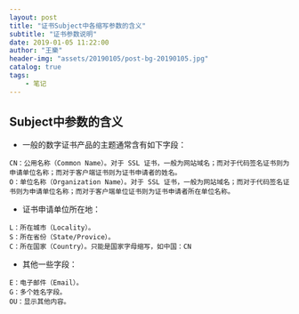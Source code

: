 ```yaml
---
layout: post
title: "证书Subject中各缩写参数的含义"
subtitle: "证书参数说明"
date: 2019-01-05 11:22:00
author: "王樂"
header-img: "assets/20190105/post-bg-20190105.jpg"
catalog: true
tags:
    - 笔记
---
```


## Subject中参数的含义

- 一般的数字证书产品的主题通常含有如下字段：

```wiki
CN：公用名称（Common Name）。对于 SSL 证书，一般为网站域名；而对于代码签名证书则为申请单位名称；而对于客户端证书则为证书申请者的姓名。
O：单位名称（Organization Name）。对于 SSL 证书，一般为网站域名；而对于代码签名证书则为申请单位名称；而对于客户端单位证书则为证书申请者所在单位名称。
```

- 证书申请单位所在地：

```wiki
L：所在城市（Locality）。
S：所在省份（State/Provice）。
C：所在国家（Country）。只能是国家字母缩写，如中国：CN
```

- 其他一些字段：

```wiki
E：电子邮件（Email）。
G：多个姓名字段。
OU：显示其他内容。
```



